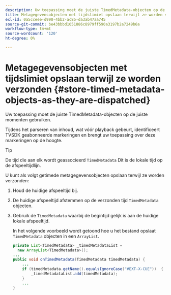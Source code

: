 ```yaml
---
description: Uw toepassing moet de juiste TimedMetadata-objecten op de juiste momenten gebruiken.
title: Metagegevensobjecten met tijdslimiet opslaan terwijl ze worden verzonden
exl-id: 0a5cceee-d990-4bb2-ac85-da3ab47aa745
source-git-commit: be43bbbd1051886c8979ff590a3197b2a7249b6a
workflow-type: tm+mt
source-wordcount: '120'
ht-degree: 0%

---
```


# Metagegevensobjecten met tijdslimiet opslaan terwijl ze worden verzonden {#store-timed-metadata-objects-as-they-are-dispatched}

Uw toepassing moet de juiste TimedMetadata-objecten op de juiste momenten gebruiken.

Tijdens het parseren van inhoud, wat vóór playback gebeurt, identificeert TVSDK geabonneerde markeringen en brengt uw toepassing over deze markeringen op de hoogte.

>[!TIP]
>
>De tijd die aan elk wordt geassocieerd `TimedMetadata` Dit is de lokale tijd op de afspeeltijdlijn.

U kunt als volgt getimede metagegevensobjecten opslaan terwijl ze worden verzonden:

1. Houd de huidige afspeeltijd bij.
1. De huidige afspeeltijd afstemmen op de verzonden tijd `TimedMetadata` objecten.

1. Gebruik de `TimedMetadata` waarbij de begintijd gelijk is aan de huidige lokale afspeeltijd.

   In het volgende voorbeeld wordt getoond hoe u het bestand opslaat `TimedMetadata` objecten in een `ArrayList`.

   ```java
   private List<TimedMetadata> _timedMetadataList =  
     new ArrayList<TimedMetadata>(); 
   ... 
   public void onTimedMetadata(TimedMetadata timedMetadata) { 
       ... 
       if (timedMetadata.getName().equalsIgnoreCase("#EXT-X-CUE"))  { 
           _timedMetadataList.add(timedMetadata); 
       } 
       ... 
   }
   ```

